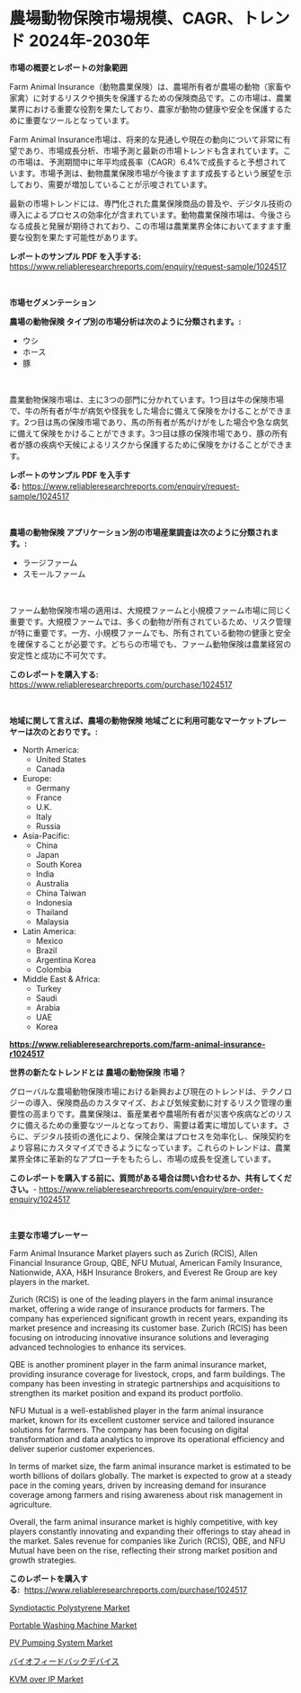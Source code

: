 <p><h1>農場動物保険市場規模、CAGR、トレンド 2024年-2030年</h1></p><p><strong>市場の概要とレポートの対象範囲</strong></p>
<p><p>Farm Animal Insurance（動物農業保険）は、農場所有者が農場の動物（家畜や家禽）に対するリスクや損失を保護するための保険商品です。この市場は、農業業界における重要な役割を果たしており、農家が動物の健康や安全を保護するために重要なツールとなっています。</p><p>Farm Animal Insurance市場は、将来的な見通しや現在の動向について非常に有望であり、市場成長分析、市場予測と最新の市場トレンドも含まれています。この市場は、予測期間中に年平均成長率（CAGR）6.4%で成長すると予想されています。市場予測は、動物農業保険市場が今後ますます成長するという展望を示しており、需要が増加していることが示唆されています。</p><p>最新の市場トレンドには、専門化された農業保険商品の普及や、デジタル技術の導入によるプロセスの効率化が含まれています。動物農業保険市場は、今後さらなる成長と発展が期待されており、この市場は農業業界全体においてますます重要な役割を果たす可能性があります。</p></p>
<p><strong>レポートのサンプル PDF を入手する:</strong> <a href="https://www.reliableresearchreports.com/enquiry/request-sample/1024517">https://www.reliableresearchreports.com/enquiry/request-sample/1024517</a></p>
<p>&nbsp;</p>
<p><strong>市場セグメンテーション</strong></p>
<p><strong>農場の動物保険 タイプ別の市場分析は次のように分類されます。:</strong></p>
<p><ul><li>ウシ</li><li>ホース</li><li>豚</li></ul></p>
<p>&nbsp;</p>
<p><p>農業動物保険市場は、主に3つの部門に分かれています。1つ目は牛の保険市場で、牛の所有者が牛が病気や怪我をした場合に備えて保険をかけることができます。2つ目は馬の保険市場であり、馬の所有者が馬がけがをした場合や急な病気に備えて保険をかけることができます。3つ目は豚の保険市場であり、豚の所有者が豚の疾病や天候によるリスクから保護するために保険をかけることができます。</p></p>
<p><strong>レポートのサンプル PDF を入手する:</strong>&nbsp;<a href="https://www.reliableresearchreports.com/enquiry/request-sample/1024517">https://www.reliableresearchreports.com/enquiry/request-sample/1024517</a></p>
<p>&nbsp;</p>
<p><strong> 農場の動物保険 アプリケーション別の市場産業調査は次のように分類されます。:</strong></p>
<p><ul><li>ラージファーム</li><li>スモールファーム</li></ul></p>
<p>&nbsp;</p>
<p><p>ファーム動物保険市場の適用は、大規模ファームと小規模ファーム市場に同じく重要です。大規模ファームでは、多くの動物が所有されているため、リスク管理が特に重要です。一方、小規模ファームでも、所有されている動物の健康と安全を確保することが必要です。どちらの市場でも、ファーム動物保険は農業経営の安定性と成功に不可欠です。</p></p>
<p><strong>このレポートを購入する:</strong>&nbsp; <a href="https://www.reliableresearchreports.com/purchase/1024517">https://www.reliableresearchreports.com/purchase/1024517</a></p>
<p>&nbsp;</p>
<p><strong>地域に関して言えば、農場の動物保険 地域ごとに利用可能なマーケットプレーヤーは次のとおりです。:</strong></p>
<p><ul>
    <li>
        North America:
        <ul>
            <li>United States</li>
            <li>Canada</li>
        </ul>
    </li>
    <li>
        Europe:
        <ul>
            <li>Germany</li>
            <li>France</li>
            <li>U.K.</li>
            <li>Italy</li>
            <li>Russia</li>
        </ul>
    </li>
    <li>
        Asia-Pacific:
        <ul>
            <li>China</li>
            <li>Japan</li>
            <li>South Korea</li>
            <li>India</li>
            <li>Australia</li>
            <li>China Taiwan</li>
            <li>Indonesia</li>
            <li>Thailand</li>
            <li>Malaysia</li>
        </ul>
    </li>
    <li>
        Latin America:
        <ul>
            <li>Mexico</li>
            <li>Brazil</li>
            <li>Argentina Korea</li>
            <li>Colombia</li>
        </ul>
    </li>
    <li>
        Middle East & Africa:
        <ul>
            <li>Turkey</li>
            <li>Saudi</li>
            <li>Arabia</li>
            <li>UAE</li>
            <li>Korea</li>
        </ul>
    </li>
    </ul></p>
<p><strong><a href="https://www.reliableresearchreports.com/farm-animal-insurance-r1024517">https://www.reliableresearchreports.com/farm-animal-insurance-r1024517</a></strong>&nbsp;</p>
<p><strong>世界の新たなトレンドとは 農場の動物保険 市場？</strong></p>
<p><p>グローバルな農場動物保険市場における新興および現在のトレンドは、テクノロジーの導入、保険商品のカスタマイズ、および気候変動に対するリスク管理の重要性の高まりです。農業保険は、畜産業者や農場所有者が災害や疾病などのリスクに備えるための重要なツールとなっており、需要は着実に増加しています。さらに、デジタル技術の進化により、保険企業はプロセスを効率化し、保険契約をより容易にカスタマイズできるようになっています。これらのトレンドは、農業業界全体に革新的なアプローチをもたらし、市場の成長を促進しています。</p></p>
<p><strong>このレポートを購入する前に、質問がある場合は問い合わせるか、共有してください。</strong>- <a href="https://www.reliableresearchreports.com/enquiry/pre-order-enquiry/1024517">https://www.reliableresearchreports.com/enquiry/pre-order-enquiry/1024517</a></p>
<p>&nbsp;</p>
<p><strong>主要な市場プレーヤー</strong></p>
<p><p>Farm Animal Insurance Market players such as Zurich (RCIS), Allen Financial Insurance Group, QBE, NFU Mutual, American Family Insurance, Nationwide, AXA, H&H Insurance Brokers, and Everest Re Group are key players in the market. </p><p>Zurich (RCIS) is one of the leading players in the farm animal insurance market, offering a wide range of insurance products for farmers. The company has experienced significant growth in recent years, expanding its market presence and increasing its customer base. Zurich (RCIS) has been focusing on introducing innovative insurance solutions and leveraging advanced technologies to enhance its services.</p><p>QBE is another prominent player in the farm animal insurance market, providing insurance coverage for livestock, crops, and farm buildings. The company has been investing in strategic partnerships and acquisitions to strengthen its market position and expand its product portfolio.</p><p>NFU Mutual is a well-established player in the farm animal insurance market, known for its excellent customer service and tailored insurance solutions for farmers. The company has been focusing on digital transformation and data analytics to improve its operational efficiency and deliver superior customer experiences.</p><p>In terms of market size, the farm animal insurance market is estimated to be worth billions of dollars globally. The market is expected to grow at a steady pace in the coming years, driven by increasing demand for insurance coverage among farmers and rising awareness about risk management in agriculture.</p><p>Overall, the farm animal insurance market is highly competitive, with key players constantly innovating and expanding their offerings to stay ahead in the market. Sales revenue for companies like Zurich (RCIS), QBE, and NFU Mutual have been on the rise, reflecting their strong market position and growth strategies.</p></p>
<p><strong>このレポートを購入する:</strong>&nbsp;&nbsp;<a href="https://www.reliableresearchreports.com/purchase/1024517">https://www.reliableresearchreports.com/purchase/1024517</a></p>
<p><p><a href="https://www.linkedin.com/pulse/insights-syndiotactic-polystyrene-market-size-analysing-4yynf?trackingId=eR7MwiP9TCCLJMuEzeUKSg%3D%3D">Syndiotactic Polystyrene Market</a></p><p><a href="https://github.com/biheemgalvinlouises6hokrh3h/Market-Research-Report-List-2/blob/main/portable-washing-machine-market.md">Portable Washing Machine Market</a></p><p><a href="https://github.com/guneycigdem35/Market-Research-Report-List-2/blob/main/pv-pumping-system-market.md">PV Pumping System Market</a></p><p><a href="https://github.com/zoetazuur/Market-Research-Report-List-1/blob/main/598204727809.md">バイオフィードバックデバイス</a></p><p><a href="https://www.linkedin.com/pulse/kvm-over-ip-market-share-evolution-growth-trends-2024-2031-vusle?trackingId=4iQiLGkPDbi2VqsBnc3jcw%3D%3D">KVM over IP Market</a></p></p>